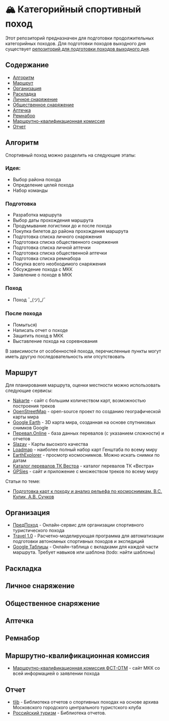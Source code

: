 # 🏔 Категорийный спортивный поход

Этот репозиторий предназначен для подготовки продолжительных категорийных походов. Для подготовки походов выходного дня существует [репозиторий для подготовки походов выходного дня](https://github.com/fenestron/easy-pvd).


## Содержание

- [Алгоритм](#алгоритм)
- [Маршрут](#маршрут)
- [Организация](#организация)
- [Раскладка](#раскладка)
- [Личное снаряжение](#личное-снаряжение)
- [Общественное снаряжение](#общественное-снаряжение)
- [Аптечка](#аптечка)
- [Ремнабор](#ремнабор)
- [Маршрутно-квалификационная комиссия](#маршрутно-квалификационная-комиссия)
- [Отчет](#отчет)


## Алгоритм

Спортивный поход можно разделить на следующие этапы: 

### Идея: 

- Выбор района похода
- Определение целей похода
- Набор команды

### Подготовка

- Разработка маршрута
- Выбор даты прохождения маршрута
- Продумывание логистики до и после похода
- Покупка билетов до района прохождения маршрута
- Подготовка списка личного снаряжения
- Подготовка списка общественного снаряжения
- Подготовка списка личной аптечки
- Подготовка списка общественной аптечки 
- Подготовка списка ремнабора
- Покупка всего необходимого снаряжения
- Обсуждение похода с МКК
- Заявление о походе в МКК


### Поход

- Поход ¯\_(ツ)_/¯


### После похода

- Помыться)
- Написать отчет о походе
- Защитить поход в МКК
- Выставление похода на соревнования


В зависимости от особенностей похода, перечисленные пункты могут иметь другую последовательность или отсутствовать


## Маршрут

Для планирования маршрута, оценки местности можно использовать следующие сервисы:

- [Nakarte](https://nakarte.me/) - сайт с большим количеством карт, возможностью построения треков
- [OpenStreetMap](https://www.openstreetmap.org/) - open-source проект по созданию географической карты мира
- [Google Earth](https://www.google.com/earth/) - 3D карта мира, созданная на основе спутниковых снимков Google
- [Перевал.Online](https://pereval.online/) - база данных перевалов (с указанием сложности) и отчетов
- [Slazav](https://slazav.mccme.ru/maps/) - Карты высокого качества
- [Loadmap](http://loadmap.net/) - наиболее полный набор карт Генштаба по всему миру
- [EarthExplorer](https://earthexplorer.usgs.gov/) - просмотр космоснимков. Можно искать снимки по датам
- [Каталог перевалов ТК Вестра](http://westra.ru/passes/) - каталог перевалов ТК «Вестра»
- [GPSies](https://www.gpsies.com/) - сайт и приложение с множеством треков по всему миру


Статьи по теме:

- [Подготовка карт к походу и анализ рельефа по космоснимкам. В.С. Кулик, А.В. Сучков](http://geolink-group.com/tourclub/library/mapsprep.pdf)


## Организация 

- [ПредПоход](https://predpohod.ru/) - Онлайн-сервис для организации спортивного туристического похода
- [Travel 1.0](https://www.risk.ru/blog/214643) - Расчетно-моделирующая программа для автоматизации подготовки автономных спортивных походов и экспедиций
- [Google Таблицы](https://docs.google.com/spreadsheets/u/0/) - Онлайн-таблица с вкладками для каждой части маршрута. Требует навыков или шаблона (todo: найти шаблоны)


## Раскладка


## Личное снаряжение


## Общественное снаряжение


## Аптечка


## Ремнабор


## Маршрутно-квалификационная комиссия

- [Маршрутно-квалификационная комиссия ФСТ-ОТМ](http://fst-otm.net/index/mkk/0-8) - сайт МКК со всей информацией о заявлении похода


## Отчет

- [tlib](http://www.tlib.ru/) - Библиотека отчетов о спортивных походах на основе архива Московского городского центрального туристского клуба
- [Российский туризм](http://www.tourism.ru/) - Библиотека отчетов. 

